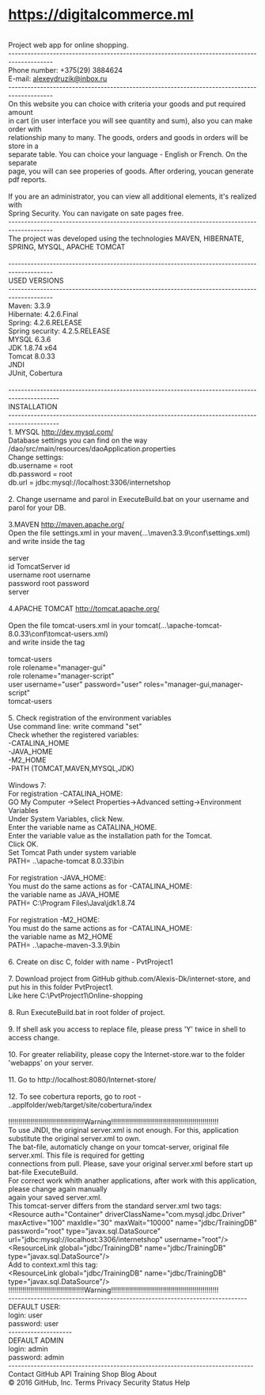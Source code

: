 # https://digitalcommerce.ml
<br>Project web app for online shopping.
<br>--------------------------------------------------------------------------------------------
<br>Phone number: +375(29) 3884624
<br>E-mail: alexeydruzik@inbox.ru
<br>--------------------------------------------------------------------------------------------
<br>On this website you can choice with criteria your goods and put required amount
<br>in cart (in user interface you will see quantity and sum), also you can make order with
<br>relationship many to many. The goods, orders and goods in orders will be store in a
<br>separate table. You can choice your language - English or French. On the separate
<br>page, you will can see properies of goods. After ordering, youcan generate pdf reports.
<br>
<br>If you are an administrator, you can view all additional elements, it's realized with
<br>Spring Security. You can navigate on sate pages free.
<br>--------------------------------------------------------------------------------------------
<br>The project was developed using the  technologies MAVEN, HIBERNATE, SPRING, MYSQL, APACHE TOMCAT
<br>
<br>--------------------------------------------------------------------------------------------
<br>USED VERSIONS
<br>--------------------------------------------------------------------------------------------
<br>Maven: 3.3.9
<br>Hibernate: 4.2.6.Final
<br>Spring: 4.2.6.RELEASE
<br>Spring security: 4.2.5.RELEASE
<br>MYSQL 6.3.6
<br>JDK 1.8.74 x64
<br>Tomcat 8.0.33
<br>JNDI
<br>JUnit, Cobertura
<br>
<br>----------------------------------------------------------------------------------------------
<br>INSTALLATION
<br>----------------------------------------------------------------------------------------------
<br>1. MYSQL http://dev.mysql.com/
<br>Database settings you can find on the way /dao/src/main/resources/daoApplication.properties
<br>Change settings:
<br>db.username = root
<br>db.password = root
<br>db.url = jdbc:mysql://localhost:3306/internetshop
<br>
<br>2. Change username and parol in ExecuteBuild.bat on your username and parol for your DB.
<br>
<br>3.MAVEN http://maven.apache.org/
<br>Open the file settings.xml in your maven(...\maven3.3.9\conf\settings.xml)
<br>and write inside the tag <servers>
<br>
<br> server
<br> id TomcatServer id
<br> username root username
<br> password root password
<br> server
<br>
<br>4.APACHE TOMCAT http://tomcat.apache.org/
<br>
<br>Open the file tomcat-users.xml in your tomcat(...\apache-tomcat-8.0.33\conf\tomcat-users.xml)
<br>and write inside the tag
<br>
<br> tomcat-users
<br>	role rolename="manager-gui"
<br>	role rolename="manager-script"
<br>	user username="user" password="user" roles="manager-gui,manager-script" 
<br> tomcat-users
<br>
<br>5. Check registration of the environment variables
<br>Use command line: write command "set"
<br>Check whether the registered variables:
<br>-CATALINA_HOME
<br>-JAVA_HOME
<br>-M2_HOME
<br>-PATH (TOMCAT,MAVEN,MYSQL,JDK)
<br>
<br>Windows 7:
<br>For registration -CATALINA_HOME:
<br>GO My Computer ->Select Properties->Advanced setting->Environment Variables
<br>Under System Variables, click New.
<br>Enter the variable name as CATALINA_HOME.
<br>Enter the variable value as the installation path for the Tomcat.
<br>Click OK.
<br>Set Tomcat Path under system variable
<br>PATH= ..\apache-tomcat 8.0.33\bin
<br>
<br>For registration -JAVA_HOME:
<br>You must do the same actions as for -CATALINA_HOME:
<br>the variable name as JAVA_HOME
<br>PATH= C:\Program Files\Java\jdk1.8.74
<br>
<br>For registration -M2_HOME:
<br>You must do the same actions as for -CATALINA_HOME:
<br>the variable name as M2_HOME
<br>PATH= ..\apache-maven-3.3.9\bin
<br>
<br>6. Create on disc C, folder with name - PvtProject1
<br>
<br>7. Download project from GitHub github.com/Alexis-Dk/internet-store, and put his in this folder PvtProject1.
<br>Like here C:\PvtProject1\Online-shopping
<br>
<br>8. Run ExecuteBuild.bat in root folder of project.
<br>
<br>9. If shell ask you access to replace file, please press 'Y' twice in shell to access change.
<br>
<br>10. For greater reliability, please copy the Internet-store.war to the folder 'webapps' on your server.
<br>
<br>11. Go to http://localhost:8080/Internet-store/
<br>
<br>12. To see cobertura reports, go to root - ..applfolder/web/target/site/cobertura/index
<br>
<br> !!!!!!!!!!!!!!!!!!!!!!!!!!!!!!!!!!!!!!Warning!!!!!!!!!!!!!!!!!!!!!!!!!!!!!!!!!!!!!!!!!!!!!!!!!!!!!!
<br>    To use JNDI, the original server.xml is not enough. For this, application substitute the original server.xml to own.
<br> The bat-file, automaticly change on your tomcat-server, original file server.xml. This file is required for getting 
<br> connections from pull. Please, save your original server.xml before start up bat-file ExecuteBuild.
<br> For correct work whith anather applications, after work with this application, please change again manually
<br> again your saved server.xml.
<br> This tomcat-server differs from the standard server.xml two tags:
<br> \<Resource auth="Container" driverClassName="com.mysql.jdbc.Driver" maxActive="100" maxIdle="30" maxWait="10000" name="jdbc/TrainingDB" password="root"  type="javax.sql.DataSource" url="jdbc:mysql://localhost:3306/internetshop" username="root"/>
<br> \<ResourceLink global="jdbc/TrainingDB" name="jdbc/TrainingDB" type="javax.sql.DataSource"/>
<br> Add to context.xml this tag:
<br> \<ResourceLink global="jdbc/TrainingDB" name="jdbc/TrainingDB" type="javax.sql.DataSource"/>
<br> !!!!!!!!!!!!!!!!!!!!!!!!!!!!!!!!!!!!!!Warning!!!!!!!!!!!!!!!!!!!!!!!!!!!!!!!!!!!!!!!!!!!!!!!!!!!!!!
<br>---------------------------------------------------------------------------
<br>DEFAULT USER:
<br>login: user
<br>password: user
<br>--------------------
<br>DEFAULT ADMIN
<br>login: admin
<br>password: admin
<br>-----------------------------------------------------------------------------
<br>Contact GitHub API Training Shop Blog About
<br>© 2016 GitHub, Inc. Terms Privacy Security Status Help
